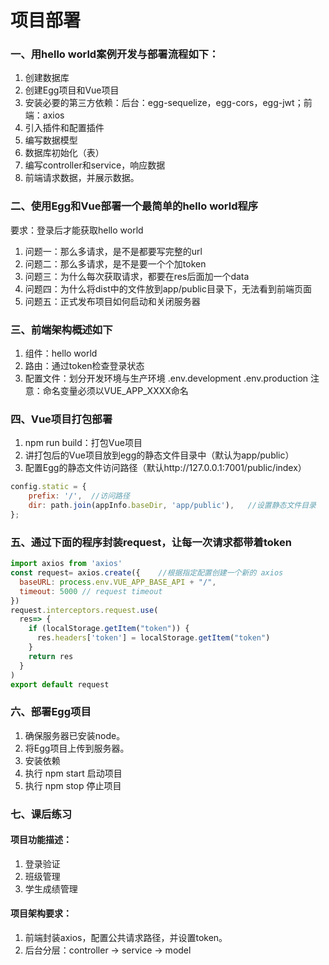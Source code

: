 # 项目部署

### 一、用hello world案例开发与部署流程如下：

1. 创建数据库
2. 创建Egg项目和Vue项目
3. 安装必要的第三方依赖：后台：egg-sequelize，egg-cors，egg-jwt；前端：axios
4. 引入插件和配置插件
5. 编写数据模型
6. 数据库初始化（表）
7. 编写controller和service，响应数据
8. 前端请求数据，并展示数据。

### 二、使用Egg和Vue部署一个最简单的hello world程序

要求：登录后才能获取hello world

1. 问题一：那么多请求，是不是都要写完整的url
2. 问题二：那么多请求，是不是要一个个加token
3. 问题三：为什么每次获取请求，都要在res后面加一个data
4. 问题四：为什么将dist中的文件放到app/public目录下，无法看到前端页面
5. 问题五：正式发布项目如何启动和关闭服务器

### 三、前端架构概述如下

1. 组件：hello world
2. 路由：通过token检查登录状态
3. 配置文件：划分开发环境与生产环境
.env.development
.env.production
注意：命名变量必须以VUE_APP_XXXX命名



### 四、Vue项目打包部署

1. npm run build：打包Vue项目
2. 讲打包后的Vue项目放到egg的静态文件目录中（默认为app/public）
3. 配置Egg的静态文件访问路径（默认http://127.0.0.1:7001/public/index）

``` js
config.static = {
	prefix: '/',  //访问路径
	dir: path.join(appInfo.baseDir, 'app/public'),   //设置静态文件目录
}; 

```

### 五、通过下面的程序封装request，让每一次请求都带着token

``` js
import axios from 'axios'
const request= axios.create({    //根据指定配置创建一个新的 axios
  baseURL: process.env.VUE_APP_BASE_API + "/",
  timeout: 5000 // request timeout
})
request.interceptors.request.use(
  res=> {
    if (localStorage.getItem("token")) {
      res.headers['token'] = localStorage.getItem("token")
    }
    return res
  }
)
export default request

```

### 六、部署Egg项目

1. 确保服务器已安装node。
2. 将Egg项目上传到服务器。
3. 安装依赖
4. 执行 npm start 启动项目
5. 执行 npm stop 停止项目

### 七、课后练习

#### 项目功能描述：

1. 登录验证
2. 班级管理
3. 学生成绩管理

#### 项目架构要求：

1. 前端封装axios，配置公共请求路径，并设置token。
2. 后台分层：controller -> service -> model